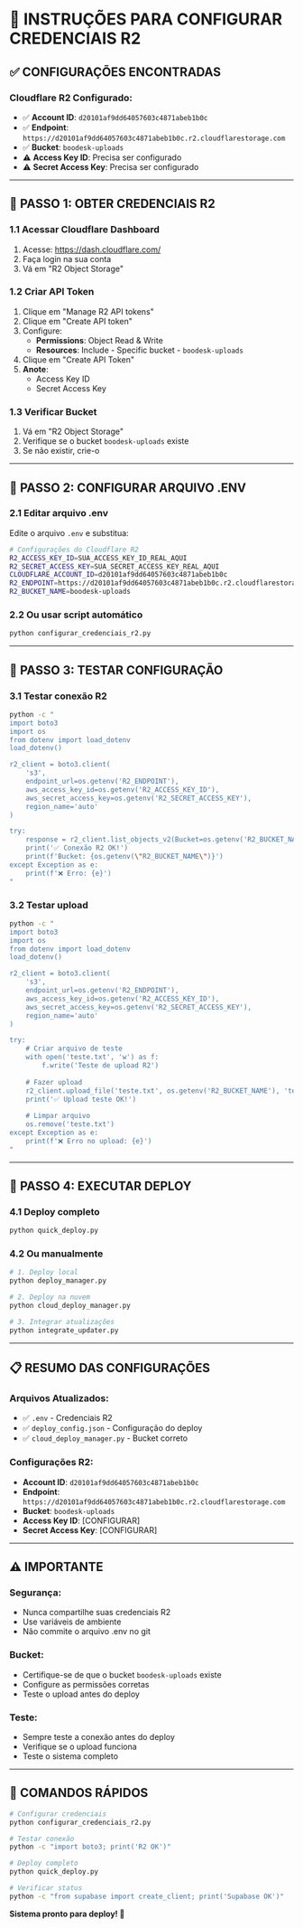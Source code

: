 # 🔑 INSTRUÇÕES PARA CONFIGURAR CREDENCIAIS R2

## ✅ CONFIGURAÇÕES ENCONTRADAS

### **Cloudflare R2 Configurado:**
- ✅ **Account ID**: `d20101af9dd64057603c4871abeb1b0c`
- ✅ **Endpoint**: `https://d20101af9dd64057603c4871abeb1b0c.r2.cloudflarestorage.com`
- ✅ **Bucket**: `boodesk-uploads`
- ⚠️ **Access Key ID**: Precisa ser configurado
- ⚠️ **Secret Access Key**: Precisa ser configurado

---

## 🔧 PASSO 1: OBTER CREDENCIAIS R2

### **1.1 Acessar Cloudflare Dashboard**
1. Acesse: https://dash.cloudflare.com/
2. Faça login na sua conta
3. Vá em "R2 Object Storage"

### **1.2 Criar API Token**
1. Clique em "Manage R2 API tokens"
2. Clique em "Create API token"
3. Configure:
   - **Permissions**: Object Read & Write
   - **Resources**: Include - Specific bucket - `boodesk-uploads`
4. Clique em "Create API Token"
5. **Anote**:
   - Access Key ID
   - Secret Access Key

### **1.3 Verificar Bucket**
1. Vá em "R2 Object Storage"
2. Verifique se o bucket `boodesk-uploads` existe
3. Se não existir, crie-o

---

## 🔧 PASSO 2: CONFIGURAR ARQUIVO .ENV

### **2.1 Editar arquivo .env**
Edite o arquivo `.env` e substitua:

```bash
# Configurações do Cloudflare R2
R2_ACCESS_KEY_ID=SUA_ACCESS_KEY_ID_REAL_AQUI
R2_SECRET_ACCESS_KEY=SUA_SECRET_ACCESS_KEY_REAL_AQUI
CLOUDFLARE_ACCOUNT_ID=d20101af9dd64057603c4871abeb1b0c
R2_ENDPOINT=https://d20101af9dd64057603c4871abeb1b0c.r2.cloudflarestorage.com
R2_BUCKET_NAME=boodesk-uploads
```

### **2.2 Ou usar script automático**
```bash
python configurar_credenciais_r2.py
```

---

## 🧪 PASSO 3: TESTAR CONFIGURAÇÃO

### **3.1 Testar conexão R2**
```bash
python -c "
import boto3
import os
from dotenv import load_dotenv
load_dotenv()

r2_client = boto3.client(
    's3',
    endpoint_url=os.getenv('R2_ENDPOINT'),
    aws_access_key_id=os.getenv('R2_ACCESS_KEY_ID'),
    aws_secret_access_key=os.getenv('R2_SECRET_ACCESS_KEY'),
    region_name='auto'
)

try:
    response = r2_client.list_objects_v2(Bucket=os.getenv('R2_BUCKET_NAME'), MaxKeys=1)
    print('✅ Conexão R2 OK!')
    print(f'Bucket: {os.getenv(\"R2_BUCKET_NAME\")}')
except Exception as e:
    print(f'❌ Erro: {e}')
"
```

### **3.2 Testar upload**
```bash
python -c "
import boto3
import os
from dotenv import load_dotenv
load_dotenv()

r2_client = boto3.client(
    's3',
    endpoint_url=os.getenv('R2_ENDPOINT'),
    aws_access_key_id=os.getenv('R2_ACCESS_KEY_ID'),
    aws_secret_access_key=os.getenv('R2_SECRET_ACCESS_KEY'),
    region_name='auto'
)

try:
    # Criar arquivo de teste
    with open('teste.txt', 'w') as f:
        f.write('Teste de upload R2')
    
    # Fazer upload
    r2_client.upload_file('teste.txt', os.getenv('R2_BUCKET_NAME'), 'teste.txt')
    print('✅ Upload teste OK!')
    
    # Limpar arquivo
    os.remove('teste.txt')
except Exception as e:
    print(f'❌ Erro no upload: {e}')
"
```

---

## 🚀 PASSO 4: EXECUTAR DEPLOY

### **4.1 Deploy completo**
```bash
python quick_deploy.py
```

### **4.2 Ou manualmente**
```bash
# 1. Deploy local
python deploy_manager.py

# 2. Deploy na nuvem
python cloud_deploy_manager.py

# 3. Integrar atualizações
python integrate_updater.py
```

---

## 📋 RESUMO DAS CONFIGURAÇÕES

### **Arquivos Atualizados:**
- ✅ `.env` - Credenciais R2
- ✅ `deploy_config.json` - Configuração do deploy
- ✅ `cloud_deploy_manager.py` - Bucket correto

### **Configurações R2:**
- **Account ID**: `d20101af9dd64057603c4871abeb1b0c`
- **Endpoint**: `https://d20101af9dd64057603c4871abeb1b0c.r2.cloudflarestorage.com`
- **Bucket**: `boodesk-uploads`
- **Access Key ID**: [CONFIGURAR]
- **Secret Access Key**: [CONFIGURAR]

---

## ⚠️ IMPORTANTE

### **Segurança:**
- Nunca compartilhe suas credenciais R2
- Use variáveis de ambiente
- Não commite o arquivo .env no git

### **Bucket:**
- Certifique-se de que o bucket `boodesk-uploads` existe
- Configure as permissões corretas
- Teste o upload antes do deploy

### **Teste:**
- Sempre teste a conexão antes do deploy
- Verifique se o upload funciona
- Teste o sistema completo

---

## 🎯 COMANDOS RÁPIDOS

```bash
# Configurar credenciais
python configurar_credenciais_r2.py

# Testar conexão
python -c "import boto3; print('R2 OK')"

# Deploy completo
python quick_deploy.py

# Verificar status
python -c "from supabase import create_client; print('Supabase OK')"
```

**Sistema pronto para deploy! 🚀**




